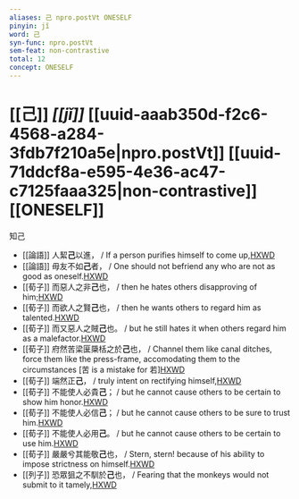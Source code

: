 ```yaml
---
aliases: 己 npro.postVt ONESELF
pinyin: jǐ
word: 己
syn-func: npro.postVt
sem-feat: non-contrastive
total: 12
concept: ONESELF 
---
```

# [[己]] *[[jǐ]]*  [[uuid-aaab350d-f2c6-4568-a284-3fdb7f210a5e|npro.postVt]] [[uuid-71ddcf8a-e595-4e36-ac47-c7125faaa325|non-contrastive]] [[ONESELF]]
知己
 - [[論語]] 人絜**己**以進， / If a person purifies himself to come up,[HXWD](https://hxwd.org/textview.html?location=KR1h0004_tls_007-34a.9)
 - [[論語]] 毋友不如**己**者， / One should not befriend any who are not as good as oneself.[HXWD](https://hxwd.org/textview.html?location=KR1h0004_tls_009-26a.4)
 - [[荀子]] 而惡人之非**己**也，
                     / then he hates others disapproving of him;[HXWD](https://hxwd.org/textview.html?location=KR3a0002_tls_002-1a.25)
 - [[荀子]] 而欲人之賢**己**也，
                     / then he wants others to regard him as talented.[HXWD](https://hxwd.org/textview.html?location=KR3a0002_tls_002-1a.27)
 - [[荀子]] 而又惡人之賊**己**也。
                     / but he still hates it when others regard him as a malefactor.[HXWD](https://hxwd.org/textview.html?location=KR3a0002_tls_002-1a.30)
 - [[荀子]] 府然苦梁匽檃栝之於**己**也，
                     / Channel them like canal ditches, force them like the press-frame, accomodating them to the circumstances [苦 is a mistake for 若][HXWD](https://hxwd.org/textview.html?location=KR3a0002_tls_005-9a.14)
 - [[荀子]] 端然正**己**，
                     / truly intent on rectifying himself,[HXWD](https://hxwd.org/textview.html?location=KR3a0002_tls_006-15a.18)
 - [[荀子]] 不能使人必貴**己**；
                     / but he cannot cause others to be certain to show him honor.[HXWD](https://hxwd.org/textview.html?location=KR3a0002_tls_006-15a.4)
 - [[荀子]] 不能使人必信**己**；
                     / but he cannot cause others to be sure to trust him.[HXWD](https://hxwd.org/textview.html?location=KR3a0002_tls_006-15a.6)
 - [[荀子]] 不能使人必用**己**。
                     / but he cannot cause others to be certain to use him.[HXWD](https://hxwd.org/textview.html?location=KR3a0002_tls_006-15a.8)
 - [[荀子]] 嚴嚴兮其能敬**己**也，
                     / Stern, stern! because of his ability to impose strictness on himself.[HXWD](https://hxwd.org/textview.html?location=KR3a0002_tls_008-10a.3)
 - [[列子]] 恐眾狙之不馴於**己**也，
                     / Fearing that the monkeys would not submit to it tamely,[HXWD](https://hxwd.org/textview.html?location=KR5c0124_tls_002-19a.11)